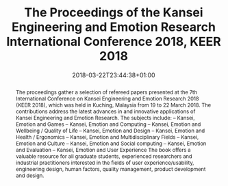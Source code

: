 ---
slug: kansei-engineering-and-emotion-research-2018
title: The Proceedings of the Kansei Engineering and Emotion Research International Conference 2018, KEER 2018
layout: publi
publitype: edition
subsection: edition
kansei: true
research: 
    -  kansei
institution:
    logo: TUe
    name: "Eindhoven University of Technology"
    web: "https://www.tue.nl/en/"
    colo: "#c72125"
date: 2018-03-22T23:44:38+01:00
reference: "Lokman, A.M., Yamanaka, T., Lévy, P., Chen, K., Koyama, S. (Eds). 2018. Proceedings of the 7th International Conference on Kansei Engineering and Emotion Research 2018 – KEER2018. Kuching, Sarawak, Malaysia. ISBN: 978-981-10-8612-0."
abstract: "The proceedings gather a selection of refereed papers presented at the 7th International Conference on Kansei Engineering and Emotion Research 2018 (KEER 2018), which was held in Kuching, Malaysia from 19 to 22 March 2018.

The contributions address the latest advances in and innovative applications of Kansei Engineering and Emotion Research. The subjects include:
– Kansei, Emotion and Games
– Kansei, Emotion and Computing
– Kansei, Emotion and Wellbeing / Quality of Life
– Kansei, Emotion and Design
– Kansei, Emotion and Health / Ergonomics
– Kansei, Emotion and Multidisciplinary Fields
– Kansei, Emotion and Culture
– Kansei, Emotion and Social computing
– Kansei, Emotion and Evaluation
– Kansei, Emotion and User Experience

The book offers a valuable resource for all graduate students, experienced researchers and industrial practitioners interested in the fields of user experience/usability, engineering design, human factors, quality management, product development and design."
link:
    proceedings: https://ep.liu.se/en/conference-issue.aspx?series=ecp&issue=146
---
